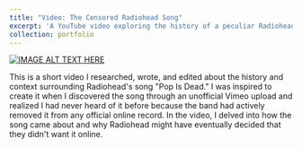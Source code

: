 ```yaml
---
title: "Video: The Censored Radiohead Song"
excerpt: 'A YouTube video exploring the history of a peculiar Radiohead track.<br/><a href="https://www.youtube.com/watch?v=gQxfdacPpgo"><img src="https://img.youtube.com/vi/gQxfdacPpgo/0.jpg" width="100" height="132"></a>'
collection: portfolio
---
```

[![IMAGE ALT TEXT HERE](https://img.youtube.com/vi/gQxfdacPpgo/0.jpg)](https://www.youtube.com/watch?v=gQxfdacPpgo)

This is a short video I researched, wrote, and edited about the history and context surrounding Radiohead's song "Pop Is Dead." I was inspired to create it when I discovered the song through an unofficial Vimeo upload and realized I had never heard of it before because the band had actively removed it from any official online record. In the video, I delved into how the song came about and why Radiohead might have eventually decided that they didn't want it online.
